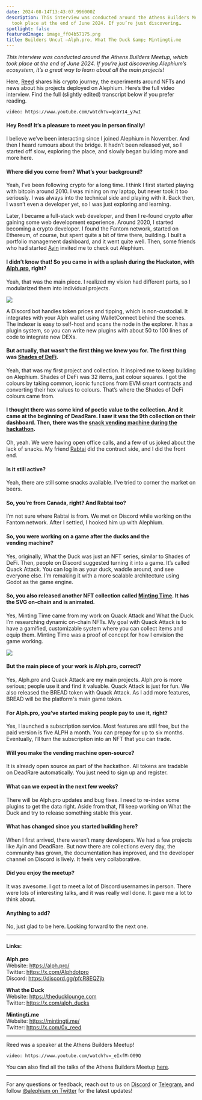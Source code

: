 ```yaml
---
date: 2024-08-14T13:43:07.996000Z
description: This interview was conducted around the Athens Builders Meetup, which
  took place at the end of June 2024. If you’re just discovering…
spotlight: false
featuredImage: image_ff04b57175.png
title: Builders Uncut —Alph.pro, What The Duck &amp; Mintingti.me
---
```


_This interview was conducted around the Athens Builders Meetup, which took place at the end of June 2024. If you’re just discovering Alephium’s ecosystem, it’s a great way to learn about all the main projects!_

Here, <a href="https://x.com/0x_reed" >Reed</a> shares his crypto journey, the experiments around NFTs and news about his projects deployed on Alephium. Here’s the full video interview. Find the full (slightly edited) transcript below if you prefer reading.

`video: https://www.youtube.com/watch?v=qcaY14_y7wI`

#### Hey Reed! It’s a pleasure to meet you in person finally!

I believe we’ve been interacting since I joined Alephium in November. And then I heard rumours about the bridge. It hadn’t been released yet, so I started off slow, exploring the place, and slowly began building more and more here.

#### Where did you come from? What’s your background?

Yeah, I’ve been following crypto for a long time. I think I first started playing with bitcoin around 2010. I was mining on my laptop, but never took it too seriously. I was always into the technical side and playing with it. Back then, I wasn’t even a developer yet, so I was just exploring and learning.

Later, I became a full-stack web developer, and then I re-found crypto after gaining some web development experience. Around 2020, I started becoming a crypto developer. I found the Fantom network, started on Ethereum, of course, but spent quite a bit of time there, building. I built a portfolio management dashboard, and it went quite well. Then, some friends who had started <a href="http://ayin.app" >Ayin</a> invited me to check out Alephium.

#### I didn’t know that! So you came in with a splash during the Hackaton, with <a href="http://alph.pro" >Alph.pro</a>, right?

Yeah, that was the main piece. I realized my vision had different parts, so I modularized them into individual projects.

![](image_6f409d33f8.png)

A Discord bot handles token prices and tipping, which is non-custodial. It integrates with your Alph wallet using WalletConnect behind the scenes. The indexer is easy to self-host and scans the node in the explorer. It has a plugin system, so you can write new plugins with about 50 to 100 lines of code to integrate new DEXs.

#### But actually, that wasn’t the first thing we knew you for. The first thing was <a href="https://deadrare.io/collection/shades-of-defi" >Shades of DeFi</a>.

Yeah, that was my first project and collection. It inspired me to keep building on Alephium. Shades of DeFi was 32 items, just colour squares. I got the colours by taking common, iconic functions from EVM smart contracts and converting their hex values to colours. That’s where the Shades of DeFi colours came from.

#### I thought there was some kind of poetic value to the collection. And it came at the beginning of DeadRare. I saw it was the 9th collection on their dashboard. Then, there was the <a href="https://snacks.alph.pro/" >snack vending machine during the hackathon</a>.

Oh, yeah. We were having open office calls, and a few of us joked about the lack of snacks. My friend <a href="https://x.com/rabTAI" >Rabtai</a> did the contract side, and I did the front end.

#### Is it still active?

Yeah, there are still some snacks available. I’ve tried to corner the market on beers.

#### So, you’re from Canada, right? And Rabtai too?

I’m not sure where Rabtai is from. We met on Discord while working on the Fantom network. After I settled, I hooked him up with Alephium.

#### So, you were working on a game after the ducks and the vending machine?

Yes, originally, What the Duck was just an NFT series, similar to Shades of DeFi. Then, people on Discord suggested turning it into a game. It’s called Quack Attack. You can log in as your duck, waddle around, and see everyone else. I’m remaking it with a more scalable architecture using Godot as the game engine.

#### So, you also released another NFT collection called <a href="http://mintingti.me" >Minting Time</a>. It has the SVG on-chain and is animated.

Yes, Minting Time came from my work on Quack Attack and What the Duck. I’m researching dynamic on-chain NFTs. My goal with Quack Attack is to have a gamified, customizable system where you can collect items and equip them. Minting Time was a proof of concept for how I envision the game working.

![](image_fd7048f025.png)

#### But the main piece of your work is Alph.pro, correct?

Yes, Alph.pro and Quack Attack are my main projects. Alph.pro is more serious; people use it and find it valuable. Quack Attack is just for fun. We also released the BREAD token with Quack Attack. As I add more features, BREAD will be the platform's main game token.

#### For Alph.pro, you’ve started making people pay to use it, right?

Yes, I launched a subscription service. Most features are still free, but the paid version is five ALPH a month. You can prepay for up to six months. Eventually, I’ll turn the subscription into an NFT that you can trade.

#### Will you make the vending machine open-source?

It is already open source as part of the hackathon. All tokens are tradable on DeadRare automatically. You just need to sign up and register.

#### What can we expect in the next few weeks?

There will be Alph.pro updates and bug fixes. I need to re-index some plugins to get the data right. Aside from that, I’ll keep working on What the Duck and try to release something stable this year.

#### What has changed since you started building here?

When I first arrived, there weren’t many developers. We had a few projects like Ayin and DeadRare. But now there are collections every day, the community has grown, the documentation has improved, and the developer channel on Discord is lively. It feels very collaborative.

#### Did you enjoy the meetup?

It was awesome. I got to meet a lot of Discord usernames in person. There were lots of interesting talks, and it was really well done. It gave me a lot to think about.

#### Anything to add?

No, just glad to be here. Looking forward to the next one.

---

#### Links:

**Alph.pro**  
Website: <a href="https://alph.pro/"  rel="nofollow noopener noopener">https://alph.pro/</a>  
Twitter: <a href="https://x.com/Alphdotpro"  rel="nofollow noopener noopener">https://x.com/Alphdotpro</a>  
Discord: <a href="https://discord.gg/pfcR8EQZjb"  rel="nofollow noopener noopener">https://discord.gg/pfcR8EQZjb</a>

**What the Duck**  
Website: <a href="https://theducklounge.com" >https://theducklounge.com</a>  
Twitter: <a href="https://x.com/alph_ducks"  rel="nofollow noopener noopener">https://x.com/alph_ducks</a>

**Mintingti.me**  
Website: <a href="https://mintingti.me/"  rel="nofollow noopener noopener">https://mintingti.me/</a>  
Twitter: <a href="https://x.com/0x_reed"  rel="nofollow noopener noopener">https://x.com/0x_reed</a>

---

Reed was a speaker at the Athens Builders Meetup!

`video: https://www.youtube.com/watch?v=_eIxfM-O09Q`

You can also find all the talks of the Athens Builders Meetup <a href="https://medium.com/@alephium/all-the-athens-meetup-presentations-f419195640ce?source=user_profile---------0----------------------------" >here</a>.

---

For any questions or feedback, reach out to us on [Discord](/discord) or <a href="https://t.me/alephiumgroup"  rel="noopener ugc nofollow noopener noopener noopener noopener noopener noopener">Telegram</a>, and follow <a href="https://x.com/alephium"  rel="noopener ugc nofollow noopener noopener noopener noopener noopener noopener">@alephium on Twitter</a> for the latest updates!
